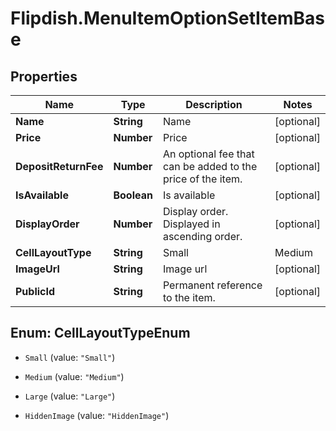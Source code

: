 # Flipdish.MenuItemOptionSetItemBase

## Properties

Name | Type | Description | Notes
------------ | ------------- | ------------- | -------------
**Name** | **String** | Name | [optional] 
**Price** | **Number** | Price | [optional] 
**DepositReturnFee** | **Number** | An optional fee that can be added to the price of the item. | [optional] 
**IsAvailable** | **Boolean** | Is available | [optional] 
**DisplayOrder** | **Number** | Display order. Displayed in ascending order. | [optional] 
**CellLayoutType** | **String** | Small | Medium | Large  Affects the layout of the menu. | [optional] 
**ImageUrl** | **String** | Image url | [optional] 
**PublicId** | **String** | Permanent reference to the item. | [optional] 



## Enum: CellLayoutTypeEnum


* `Small` (value: `"Small"`)

* `Medium` (value: `"Medium"`)

* `Large` (value: `"Large"`)

* `HiddenImage` (value: `"HiddenImage"`)





